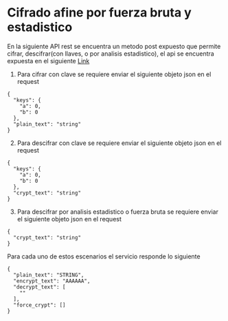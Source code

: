 # Cifrado afine por fuerza bruta y  estadistico

En la siguiente API rest se encuentra un metodo post expuesto que permite cifrar, descifrar(con llaves, o por analisis estadistico), el api se encuentra expuesta en el siguiente [Link](https://cryptrestapi.herokuapp.com/docs)  

1. Para cifrar con clave se requiere enviar el siguiente objeto json en el request
```
{
  "keys": {
    "a": 0,
    "b": 0
  },
  "plain_text": "string"
}
```
2. Para descifrar con clave se requiere enviar el siguiente objeto json en el request
```
{
  "keys": {
    "a": 0,
    "b": 0
  },
  "crypt_text": "string"
}
```
3. Para descifrar por analisis estadistico o fuerza bruta se requiere enviar el siguiente objeto json en el request
```
{
  "crypt_text": "string"
}
```

Para cada uno de estos escenarios el servicio responde lo siguiente
```
{
  "plain_text": "STRING",
  "encrypt_text": "AAAAAA",
  "decrypt_text": [
    ""
  ],
  "force_crypt": []
}
```

